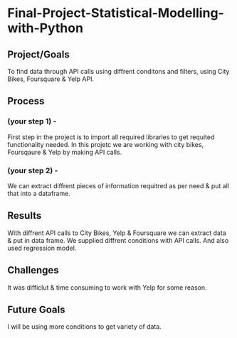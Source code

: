 # Final-Project-Statistical-Modelling-with-Python

## Project/Goals
To find data through API calls using diffrent conditons and filters, using City Bikes, Foursquare & Yelp API. 

## Process
### (your step 1) - 
First step in the project is to import all required libraries to get requited functionality needed. In this projetc we are working with city bikes, Foursqaure & Yelp by making API calls. 

### (your step 2) - 
We can extract diffrent pieces of information requitred as per need & put all that into a dataframe.

## Results
With diffrent API calls to City Bikes, Yelp & Foursquare we can extract data & put in data frame. We supplied diffrent conditions with API calls. And also used regression model.

## Challenges 
It was difficlut & time consuming to work with Yelp for some reason.

## Future Goals
I will be using more conditions to get variety of data. 
